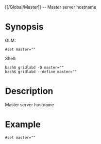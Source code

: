 [[/Global/Master]] -- Master server hostname

# Synopsis

GLM:

~~~
#set master=""
~~~

Shell:

~~~
bash$ gridlabd -D master=""
bash$ gridlabd --define master=""
~~~

# Description

Master server hostname

# Example

~~~
#set master=""
~~~
